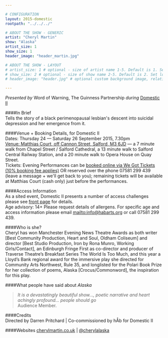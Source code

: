 ```yaml
---

# CONFIGURATION
layout: 2015-domestic
rootpath: "../../../"

# ABOUT THE SHOW - GENERIC
artist: "Cheryl Martin"
show: "Alaska"
artist_size: 1
show_size: 1
header_image: "header_martin.jpg"

# ABOUT THE SHOW - LAYOUT
# artist_size: 1 # optional - size of artist name 1-5. Default is 1. Set longer names to lower values
# show_size: 2 # optional - size of show name 2-5. Default is 2. Set longer names to lower values
# header_image: "header.jpg" # optional custom background image, relative to current page

---
```

*Presented by* Word of Warning, The Guinness Partnership *during* [Domestic II](/current/2015-domestic)                
         
####In Brief                      
Tells the story of a black perimenopausal lesbian's descent into suicidal depression and her emergence from it.         
         
####Venue + Booking Details, for Domestic II        
Dates: Thursday 24 — Saturday 26 September 2015, 7.30pm        
[Venue: Matthias Court, off Cannon Street, Salford, M3 6JD](http://bit.ly/domesticTWO) — a 7 minute walk from Chapel Street / Salford Cathedral, a 13 minute walk to Salford Central Railway Station, and a 20 minute walk to Opera House on Quay Street.            
Tickets: Evening Performances can be [booked online via We Got Tickets (10% booking fee applies)](http://www.wegottickets.com/wordofwarning) OR reserved over the phone 07581 299 439 (leave a message + we'll get back to you); remaining tickets will be available at Matthias Court (cash only) just before the performances.        


####Access Information      
As a sited event, Domestic II presents a number of access challenges please see [front page](/current/2015-domestic) for details.    
Age advisory: 14+ Please request details of allergens. For specific age and access information please email <mailto:info@habarts.org> or call 07581 299 439.       
            
####Who is she?    
Cheryl has won Manchester Evening News Theatre Awards as both writer [Best Community Production, Heart and Soul, Oldham Coliseum] and director [Best Studio Production, Iron by Rona Munro, Working Girls/Contact], an Edinburgh Fringe First as co-director and producer of Traverse Theatre’s Breakfast Series The World Is Too Much, and this year a Lloyd’s Bank regional award for the immersive play she directed for Community Arts Northwest, Rule 35, and longlisted for the Polari Book Prize for her collection of poems, Alaska [Crocus/Commonword], the inspiration for this play.    
    
####What people have said about *Alaska*                                                
>*It is a devastatingly beautiful show…, poetic narrative and heart achingly profound… people should go*<br>Audience Member.    
                        
####Credits         
Directed by Darren Pritchard | Co-commissioned by hÅb for Domestic II    
    
####Websites
[cherylmartin.co.uk](http://www.cherylmartin.co.uk/about) | [@cherylalaska](http://twitter.com/cherylalaska)
